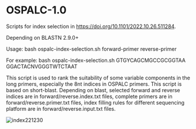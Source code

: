 # OSPALC-1.0

Scripts for index selection in https://doi.org/10.1101/2022.10.26.511284.

Depending on BLASTN 2.9.0+

Usage: bash ospalc-index-selection.sh forward-primer reverse-primer

For example: bash ospalc-index-selection.sh GTGYCAGCMGCCGCGGTAA GGACTACNVGGGTWTCTAAT

This script is used to rank the suitability of some variable components in the long primers, especially the 8nt indices in OSPALC primers. This script is based on short-blast. Depending on blast, selected forward and reverse indices are in forward/reverse.index.txt files, complete primers are in forward/reverse.primer.txt files, index filling rules for different sequencing platform are in forward/reverse.input.txt files.

![index221230](https://user-images.githubusercontent.com/61352216/210931960-a7366e14-6bfa-4bee-a7dc-6a87edcf50b5.jpg)

